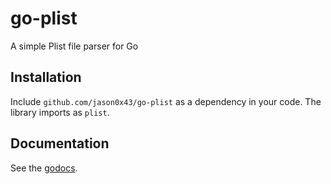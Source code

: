 go-plist
========

A simple Plist file parser for Go

Installation
------------

Include `github.com/jason0x43/go-plist` as a dependency in your code. The library imports as `plist`.

Documentation
-------------

See the [godocs](http://godoc.org/github.com/jason0x43/go-plist).
